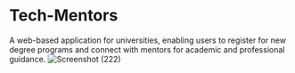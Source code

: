 # Tech-Mentors
 A web-based application for universities, enabling users to register for new degree programs and  connect with mentors for academic and professional guidance.
![Screenshot (222)](https://github.com/user-attachments/assets/4cb210b0-ecf2-4273-b2b5-e139f9d55c46)
